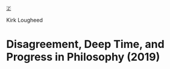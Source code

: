 [🇿](zotero://select/library/items/YHK3ZLAS)

Kirk Lougheed
# Disagreement, Deep Time, and Progress in Philosophy (2019)

